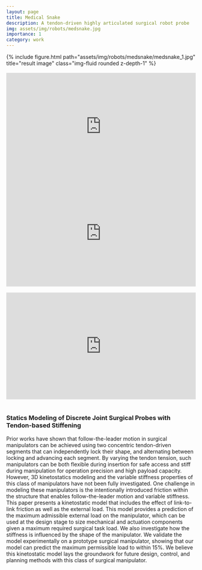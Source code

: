 ```yaml
---
layout: page
title: Medical Snake
description: A tendon-driven highly articulated surgical robot probe
img: assets/img/robots/medsnake.jpg
importance: 1
category: work
---
```



<div class="row">
    <div class="col-sm mt-6 mt-md-0">
        {% include figure.html path="assets/img/robots/medsnake/medsnake_1.jpg" title="result image" class="img-fluid rounded z-depth-1" %}
    </div>
</div><br>

<div class="row">
    <div class="col-sm mt-3 mt-md-0">
        <div style="padding:56.25% 0 0 0;position:relative;"><iframe src="https://player.vimeo.com/video/763459804?h=fbca182567&amp;badge=0&amp;autopause=0&amp;player_id=0&amp;app_id=58479" frameborder="0" allow="autoplay; fullscreen; picture-in-picture" allowfullscreen style="position:absolute;top:0;left:0;width:100%;height:100%;" title="Medsnake_Simu_Vid2(2).mp4"></iframe></div><script src="https://player.vimeo.com/api/player.js"></script>
    </div>
    <div class="col-sm mt-3 mt-md-0">
        <div style="padding:56.25% 0 0 0;position:relative;"><iframe src="https://player.vimeo.com/video/763459556?h=a0641dda62&amp;badge=0&amp;autopause=0&amp;player_id=0&amp;app_id=58479" frameborder="0" allow="autoplay; fullscreen; picture-in-picture" allowfullscreen style="position:absolute;top:0;left:0;width:100%;height:100%;" title="medsnake_heart.mp4"></iframe></div><script src="https://player.vimeo.com/api/player.js"></script>
    </div>
</div><br>


<div style="padding:56.25% 0 0 0;position:relative;"><iframe src="https://player.vimeo.com/video/763459276?h=8d87847fa6&amp;badge=0&amp;autopause=0&amp;player_id=0&amp;app_id=58479" frameborder="0" allow="autoplay; fullscreen; picture-in-picture" allowfullscreen style="position:absolute;top:0;left:0;width:100%;height:100%;" title="demo3.mp4"></iframe></div><script src="https://player.vimeo.com/api/player.js"></script><br>


<!-- 
<iframe src="https://player.vimeo.com/video/763459276?h=8d87847fa6&amp;badge=0&amp;autopause=0&amp;player_id=0&amp;app_id=58479" width="810" height="540" frameborder="0" allow="autoplay; fullscreen; picture-in-picture" allowfullscreen title="demo3.mp4"></iframe>
 -->

### Statics Modeling of Discrete Joint Surgical Probes with Tendon-based Stiffening

Prior works have shown that follow-the-leader motion in surgical manipulators can be achieved using two concentric tendon-driven segments that can independently lock their shape, and alternating between locking and advancing each segment. By varying the tendon tension, such manipulators can be both flexible during insertion for safe access and stiff during manipulation for operation precision and high payload capacity.
However, 3D kinetostatics modeling and the variable stiffness properties of this class of manipulators have not been fully investigated. One challenge in modeling these manipulators is the intentionally introduced friction within the structure that enables follow-the-leader motion and variable stiffness. This paper presents a kinetostatic model that includes the effect of link-to-link friction as well as the external load. This model provides a prediction of the maximum admissible external load on the manipulator, which can be used at the design stage to size mechanical and actuation components given a maximum required surgical task load. We also investigate how the stiffness is influenced by the shape of the manipulator. We validate the model experimentally on a prototype surgical manipulator, showing that our model can predict the maximum permissible load to within 15%. We believe this kinetostatic model lays the groundwork for future design, control, and planning methods with this class of surgical manipulator.
    
